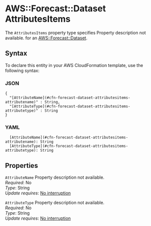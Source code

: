 # AWS::Forecast::Dataset AttributesItems<a name="aws-properties-forecast-dataset-attributesitems"></a>

<a name="aws-properties-forecast-dataset-attributesitems-description"></a>The `AttributesItems` property type specifies Property description not available\. for an [AWS::Forecast::Dataset](aws-resource-forecast-dataset.md)\.

## Syntax<a name="aws-properties-forecast-dataset-attributesitems-syntax"></a>

To declare this entity in your AWS CloudFormation template, use the following syntax:

### JSON<a name="aws-properties-forecast-dataset-attributesitems-syntax.json"></a>

```
{
  "[AttributeName](#cfn-forecast-dataset-attributesitems-attributename)" : String,
  "[AttributeType](#cfn-forecast-dataset-attributesitems-attributetype)" : String
}
```

### YAML<a name="aws-properties-forecast-dataset-attributesitems-syntax.yaml"></a>

```
  [AttributeName](#cfn-forecast-dataset-attributesitems-attributename): String
  [AttributeType](#cfn-forecast-dataset-attributesitems-attributetype): String
```

## Properties<a name="aws-properties-forecast-dataset-attributesitems-properties"></a>

`AttributeName`  <a name="cfn-forecast-dataset-attributesitems-attributename"></a>
Property description not available\.  
*Required*: No  
*Type*: String  
*Update requires*: [No interruption](https://docs.aws.amazon.com/AWSCloudFormation/latest/UserGuide/using-cfn-updating-stacks-update-behaviors.html#update-no-interrupt)

`AttributeType`  <a name="cfn-forecast-dataset-attributesitems-attributetype"></a>
Property description not available\.  
*Required*: No  
*Type*: String  
*Update requires*: [No interruption](https://docs.aws.amazon.com/AWSCloudFormation/latest/UserGuide/using-cfn-updating-stacks-update-behaviors.html#update-no-interrupt)
